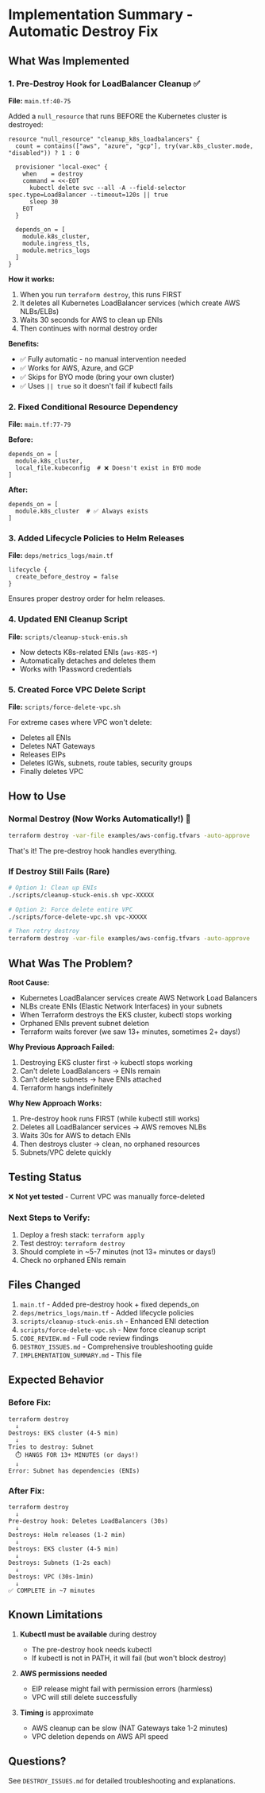 # Implementation Summary - Automatic Destroy Fix

## What Was Implemented

### 1. Pre-Destroy Hook for LoadBalancer Cleanup ✅
**File:** `main.tf:40-75`

Added a `null_resource` that runs BEFORE the Kubernetes cluster is destroyed:

```hcl
resource "null_resource" "cleanup_k8s_loadbalancers" {
  count = contains(["aws", "azure", "gcp"], try(var.k8s_cluster.mode, "disabled")) ? 1 : 0

  provisioner "local-exec" {
    when    = destroy
    command = <<-EOT
      kubectl delete svc --all -A --field-selector spec.type=LoadBalancer --timeout=120s || true
      sleep 30
    EOT
  }

  depends_on = [
    module.k8s_cluster,
    module.ingress_tls,
    module.metrics_logs
  ]
}
```

**How it works:**
1. When you run `terraform destroy`, this runs FIRST
2. It deletes all Kubernetes LoadBalancer services (which create AWS NLBs/ELBs)
3. Waits 30 seconds for AWS to clean up ENIs
4. Then continues with normal destroy order

**Benefits:**
- ✅ Fully automatic - no manual intervention needed
- ✅ Works for AWS, Azure, and GCP
- ✅ Skips for BYO mode (bring your own cluster)
- ✅ Uses `|| true` so it doesn't fail if kubectl fails

### 2. Fixed Conditional Resource Dependency
**File:** `main.tf:77-79`

**Before:**
```hcl
depends_on = [
  module.k8s_cluster,
  local_file.kubeconfig  # ❌ Doesn't exist in BYO mode
]
```

**After:**
```hcl
depends_on = [
  module.k8s_cluster  # ✅ Always exists
]
```

### 3. Added Lifecycle Policies to Helm Releases
**File:** `deps/metrics_logs/main.tf`

```hcl
lifecycle {
  create_before_destroy = false
}
```

Ensures proper destroy order for helm releases.

### 4. Updated ENI Cleanup Script
**File:** `scripts/cleanup-stuck-enis.sh`

- Now detects K8s-related ENIs (`aws-K8S-*`)
- Automatically detaches and deletes them
- Works with 1Password credentials

### 5. Created Force VPC Delete Script
**File:** `scripts/force-delete-vpc.sh`

For extreme cases where VPC won't delete:
- Deletes all ENIs
- Deletes NAT Gateways
- Releases EIPs
- Deletes IGWs, subnets, route tables, security groups
- Finally deletes VPC

## How to Use

### Normal Destroy (Now Works Automatically!) 🎉

```bash
terraform destroy -var-file examples/aws-config.tfvars -auto-approve
```

That's it! The pre-destroy hook handles everything.

### If Destroy Still Fails (Rare)

```bash
# Option 1: Clean up ENIs
./scripts/cleanup-stuck-enis.sh vpc-XXXXX

# Option 2: Force delete entire VPC
./scripts/force-delete-vpc.sh vpc-XXXXX

# Then retry destroy
terraform destroy -var-file examples/aws-config.tfvars -auto-approve
```

## What Was The Problem?

**Root Cause:**
- Kubernetes LoadBalancer services create AWS Network Load Balancers
- NLBs create ENIs (Elastic Network Interfaces) in your subnets
- When Terraform destroys the EKS cluster, kubectl stops working
- Orphaned ENIs prevent subnet deletion
- Terraform waits forever (we saw 13+ minutes, sometimes 2+ days!)

**Why Previous Approach Failed:**
1. Destroying EKS cluster first → kubectl stops working
2. Can't delete LoadBalancers → ENIs remain
3. Can't delete subnets → have ENIs attached
4. Terraform hangs indefinitely

**Why New Approach Works:**
1. Pre-destroy hook runs FIRST (while kubectl still works)
2. Deletes all LoadBalancer services → AWS removes NLBs
3. Waits 30s for AWS to detach ENIs
4. Then destroys cluster → clean, no orphaned resources
5. Subnets/VPC delete quickly

## Testing Status

❌ **Not yet tested** - Current VPC was manually force-deleted

### Next Steps to Verify:
1. Deploy a fresh stack: `terraform apply`
2. Test destroy: `terraform destroy`
3. Should complete in ~5-7 minutes (not 13+ minutes or days!)
4. Check no orphaned ENIs remain

## Files Changed

1. `main.tf` - Added pre-destroy hook + fixed depends_on
2. `deps/metrics_logs/main.tf` - Added lifecycle policies
3. `scripts/cleanup-stuck-enis.sh` - Enhanced ENI detection
4. `scripts/force-delete-vpc.sh` - New force cleanup script
5. `CODE_REVIEW.md` - Full code review findings
6. `DESTROY_ISSUES.md` - Comprehensive troubleshooting guide
7. `IMPLEMENTATION_SUMMARY.md` - This file

## Expected Behavior

### Before Fix:
```
terraform destroy
  ↓
Destroys: EKS cluster (4-5 min)
  ↓
Tries to destroy: Subnet
  ⏱️ HANGS FOR 13+ MINUTES (or days!)
  ↓
Error: Subnet has dependencies (ENIs)
```

### After Fix:
```
terraform destroy
  ↓
Pre-destroy hook: Deletes LoadBalancers (30s)
  ↓
Destroys: Helm releases (1-2 min)
  ↓
Destroys: EKS cluster (4-5 min)
  ↓
Destroys: Subnets (1-2s each)
  ↓
Destroys: VPC (30s-1min)
  ↓
✅ COMPLETE in ~7 minutes
```

## Known Limitations

1. **Kubectl must be available** during destroy
   - The pre-destroy hook needs kubectl
   - If kubectl is not in PATH, it will fail (but won't block destroy)

2. **AWS permissions needed**
   - EIP release might fail with permission errors (harmless)
   - VPC will still delete successfully

3. **Timing** is approximate
   - AWS cleanup can be slow (NAT Gateways take 1-2 minutes)
   - VPC deletion depends on AWS API speed

## Questions?

See `DESTROY_ISSUES.md` for detailed troubleshooting and explanations.
